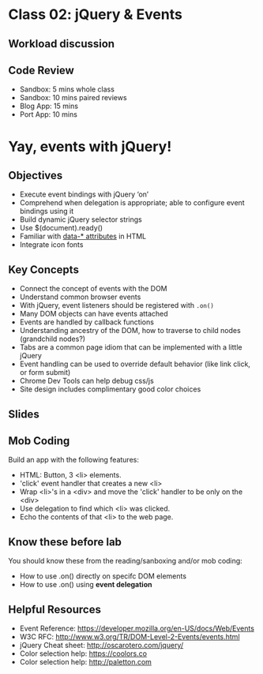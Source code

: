 # Class 02: jQuery &amp; Events

## Workload discussion

## Code Review
- Sandbox: 5 mins whole class
- Sandbox: 10 mins paired reviews
- Blog App: 15 mins
- Port App: 10 mins

# Yay, events with jQuery!

## Objectives
- Execute event bindings with jQuery ‘on’
- Comprehend when delegation is appropriate; able to configure event bindings using it
- Build dynamic jQuery selector strings
- Use $(document).ready()
- Familiar with [data-* attributes](https://developer.mozilla.org/en-US/docs/Web/Guide/HTML/Using_data_attributes) in HTML
- Integrate icon fonts

## Key Concepts
- Connect the concept of events with the DOM
- Understand common browser events
- With jQuery, event listeners should be registered with `.on()`
- Many DOM objects can have events attached
- Events are handled by callback functions
- Understanding ancestry of the DOM, how to traverse to child nodes (grandchild nodes?)
- Tabs are a common page idiom that can be implemented with a little jQuery
- Event handling can be used to override default behavior (like link click, or form submit)
- Chrome Dev Tools can help debug css/js
- Site design includes complimentary good color choices

## Slides

## Mob Coding
Build an app with the following features:
- HTML: Button, 3 &lt;li&gt; elements.
- 'click' event handler that creates a new &lt;li&gt;
- Wrap &lt;li&gt;'s in a &lt;div&gt; and move the 'click' handler to be only on the &lt;div&gt;
- Use delegation to find which &lt;li&gt; was clicked.
- Echo the contents of that &lt;li&gt; to the web page.

## Know these before lab
You should know these from the reading/sanboxing and/or mob coding:
- How to use .on() directly on specifc DOM elements
- How to use .on() using **event delegation**

## Helpful Resources
 - Event Reference: https://developer.mozilla.org/en-US/docs/Web/Events
 - W3C RFC: http://www.w3.org/TR/DOM-Level-2-Events/events.html
 - jQuery Cheat sheet: http://oscarotero.com/jquery/
 - Color selection help: https://coolors.co
 - Color selection help: http://paletton.com
